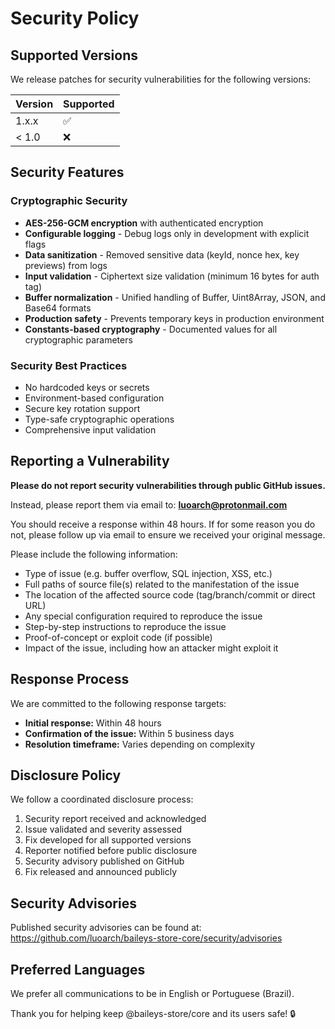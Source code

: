 # Security Policy

## Supported Versions

We release patches for security vulnerabilities for the following versions:

| Version | Supported          |
| ------- | ------------------ |
| 1.x.x   | :white_check_mark: |
| < 1.0   | :x:                |

## Security Features

### Cryptographic Security

- **AES-256-GCM encryption** with authenticated encryption
- **Configurable logging** - Debug logs only in development with explicit flags
- **Data sanitization** - Removed sensitive data (keyId, nonce hex, key previews) from logs
- **Input validation** - Ciphertext size validation (minimum 16 bytes for auth tag)
- **Buffer normalization** - Unified handling of Buffer, Uint8Array, JSON, and Base64 formats
- **Production safety** - Prevents temporary keys in production environment
- **Constants-based cryptography** - Documented values for all cryptographic parameters

### Security Best Practices

- No hardcoded keys or secrets
- Environment-based configuration
- Secure key rotation support
- Type-safe cryptographic operations
- Comprehensive input validation

## Reporting a Vulnerability

**Please do not report security vulnerabilities through public GitHub issues.**

Instead, please report them via email to: **luoarch@protonmail.com**

You should receive a response within 48 hours. If for some reason you do not,
please follow up via email to ensure we received your original message.

Please include the following information:

- Type of issue (e.g. buffer overflow, SQL injection, XSS, etc.)
- Full paths of source file(s) related to the manifestation of the issue
- The location of the affected source code (tag/branch/commit or direct URL)
- Any special configuration required to reproduce the issue
- Step-by-step instructions to reproduce the issue
- Proof-of-concept or exploit code (if possible)
- Impact of the issue, including how an attacker might exploit it

## Response Process

We are committed to the following response targets:

- **Initial response:** Within 48 hours
- **Confirmation of the issue:** Within 5 business days
- **Resolution timeframe:** Varies depending on complexity

## Disclosure Policy

We follow a coordinated disclosure process:

1. Security report received and acknowledged
2. Issue validated and severity assessed
3. Fix developed for all supported versions
4. Reporter notified before public disclosure
5. Security advisory published on GitHub
6. Fix released and announced publicly

## Security Advisories

Published security advisories can be found at:
https://github.com/luoarch/baileys-store-core/security/advisories

## Preferred Languages

We prefer all communications to be in English or Portuguese (Brazil).

Thank you for helping keep @baileys-store/core and its users safe! 🔒

